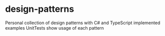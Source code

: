 # design-patterns

Personal collection of design patterns with C# and TypeScript implemented examples
UnitTests show usage of each pattern
